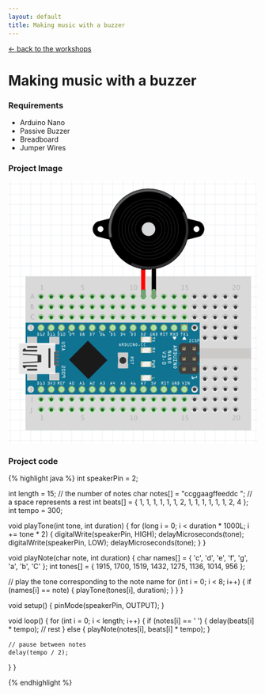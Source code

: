 ```yaml
---
layout: default
title: Making music with a buzzer
---
```


[← back to the workshops](/workshops)

# Making music with a buzzer


### Requirements
* Arduino Nano
* Passive Buzzer
* Breadboard
* Jumper Wires

### Project Image

![sketch](/public/images/workshops/1/sketch3.png)

### Project code

{% highlight java %}
int speakerPin = 2;

int length = 15; // the number of notes
char notes[] = "ccggaagffeeddc "; // a space represents a rest
int beats[] = { 1, 1, 1, 1, 1, 1, 2, 1, 1, 1, 1, 1, 1, 2, 4 };
int tempo = 300;

void playTone(int tone, int duration) {
  for (long i = 0; i < duration * 1000L; i += tone * 2) {
    digitalWrite(speakerPin, HIGH);
    delayMicroseconds(tone);
    digitalWrite(speakerPin, LOW);
    delayMicroseconds(tone);
  }
}

void playNote(char note, int duration) {
  char names[] = { 'c', 'd', 'e', 'f', 'g', 'a', 'b', 'C' };
  int tones[] = { 1915, 1700, 1519, 1432, 1275, 1136, 1014, 956 };

  // play the tone corresponding to the note name
  for (int i = 0; i < 8; i++) {
    if (names[i] == note) {
      playTone(tones[i], duration);
    }
  }
}

void setup() {
  pinMode(speakerPin, OUTPUT);
}

void loop() {
  for (int i = 0; i < length; i++) {
    if (notes[i] == ' ') {
      delay(beats[i] * tempo); // rest
    } else {
      playNote(notes[i], beats[i] * tempo);
    }

    // pause between notes
    delay(tempo / 2);
  }
}

{% endhighlight %}
